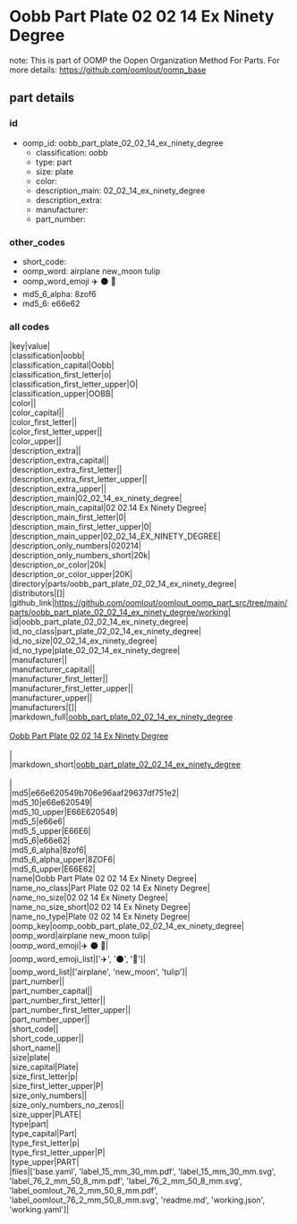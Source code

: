 # Oobb Part Plate 02 02 14 Ex Ninety Degree  

note: This is part of OOMP the Oopen Organization Method For Parts. For more details: https://github.com/oomlout/oomp_base

##  part details





### id
* oomp_id: oobb_part_plate_02_02_14_ex_ninety_degree
  * classification: oobb
  * type: part
  * size: plate
  * color: 
  * description_main: 02_02_14_ex_ninety_degree
  * description_extra: 
  * manufacturer: 
  * part_number: 

### other_codes
* short_code: 
* oomp_word: airplane new_moon tulip
* oomp_word_emoji :airplane: :new_moon: :tulip:
* md5_6_alpha: 8zof6
* md5_6: e66e62

### all codes 
|key|value|  
|classification|oobb|  
|classification_capital|Oobb|  
|classification_first_letter|o|  
|classification_first_letter_upper|O|  
|classification_upper|OOBB|  
|color||  
|color_capital||  
|color_first_letter||  
|color_first_letter_upper||  
|color_upper||  
|description_extra||  
|description_extra_capital||  
|description_extra_first_letter||  
|description_extra_first_letter_upper||  
|description_extra_upper||  
|description_main|02_02_14_ex_ninety_degree|  
|description_main_capital|02 02.14 Ex Ninety Degree|  
|description_main_first_letter|0|  
|description_main_first_letter_upper|0|  
|description_main_upper|02_02_14_EX_NINETY_DEGREE|  
|description_only_numbers|020214|  
|description_only_numbers_short|20k|  
|description_or_color|20k|  
|description_or_color_upper|20K|  
|directory|parts/oobb_part_plate_02_02_14_ex_ninety_degree|  
|distributors|[]|  
|github_link|https://github.com/oomlout/oomlout_oomp_part_src/tree/main/parts/oobb_part_plate_02_02_14_ex_ninety_degree/working|  
|id|oobb_part_plate_02_02_14_ex_ninety_degree|  
|id_no_class|part_plate_02_02_14_ex_ninety_degree|  
|id_no_size|02_02_14_ex_ninety_degree|  
|id_no_type|plate_02_02_14_ex_ninety_degree|  
|manufacturer||  
|manufacturer_capital||  
|manufacturer_first_letter||  
|manufacturer_first_letter_upper||  
|manufacturer_upper||  
|manufacturers|[]|  
|markdown_full|[oobb_part_plate_02_02_14_ex_ninety_degree](https://github.com/oomlout/oomlout_oomp_part_src/tree/main/parts/oobb_part_plate_02_02_14_ex_ninety_degree/working)<br>[](https://github.com/oomlout/oomlout_oomp_part_src/tree/main/parts/oobb_part_plate_02_02_14_ex_ninety_degree/working)<br>[Oobb Part Plate 02 02 14 Ex Ninety Degree](https://github.com/oomlout/oomlout_oomp_part_src/tree/main/parts/oobb_part_plate_02_02_14_ex_ninety_degree/working)<br><br>|  
|markdown_short|[oobb_part_plate_02_02_14_ex_ninety_degree](https://github.com/oomlout/oomlout_oomp_part_src/tree/main/parts/oobb_part_plate_02_02_14_ex_ninety_degree/working)<br><br>|  
|md5|e66e620549b706e96aaf29637df751e2|  
|md5_10|e66e620549|  
|md5_10_upper|E66E620549|  
|md5_5|e66e6|  
|md5_5_upper|E66E6|  
|md5_6|e66e62|  
|md5_6_alpha|8zof6|  
|md5_6_alpha_upper|8ZOF6|  
|md5_6_upper|E66E62|  
|name|Oobb Part Plate 02 02 14 Ex Ninety Degree|  
|name_no_class|Part Plate 02 02 14 Ex Ninety Degree|  
|name_no_size|02 02 14 Ex Ninety Degree|  
|name_no_size_short|02 02 14 Ex Ninety Degree|  
|name_no_type|Plate 02 02 14 Ex Ninety Degree|  
|oomp_key|oomp_oobb_part_plate_02_02_14_ex_ninety_degree|  
|oomp_word|airplane new_moon tulip|  
|oomp_word_emoji|:airplane: :new_moon: :tulip:|  
|oomp_word_emoji_list|[':airplane:', ':new_moon:', ':tulip:']|  
|oomp_word_list|['airplane', 'new_moon', 'tulip']|  
|part_number||  
|part_number_capital||  
|part_number_first_letter||  
|part_number_first_letter_upper||  
|part_number_upper||  
|short_code||  
|short_code_upper||  
|short_name||  
|size|plate|  
|size_capital|Plate|  
|size_first_letter|p|  
|size_first_letter_upper|P|  
|size_only_numbers||  
|size_only_numbers_no_zeros||  
|size_upper|PLATE|  
|type|part|  
|type_capital|Part|  
|type_first_letter|p|  
|type_first_letter_upper|P|  
|type_upper|PART|  
|files|['base.yaml', 'label_15_mm_30_mm.pdf', 'label_15_mm_30_mm.svg', 'label_76_2_mm_50_8_mm.pdf', 'label_76_2_mm_50_8_mm.svg', 'label_oomlout_76_2_mm_50_8_mm.pdf', 'label_oomlout_76_2_mm_50_8_mm.svg', 'readme.md', 'working.json', 'working.yaml']|  
